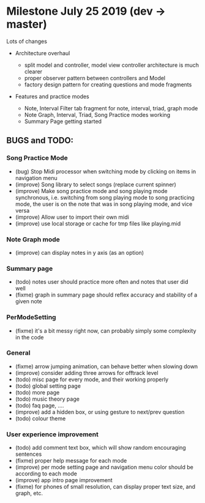 # Milestone July 25 2019 (dev -> master)
Lots of changes

- Architecture overhaul 
   - split model and controller, model view controller architecture is much clearer
   - proper observer pattern between controllers and Model
   - factory design pattern for creating questions and mode fragments

- Features and practice modes
   - Note, Interval Filter tab fragment for note, interval, triad, graph mode
   - Note Graph, Interval, Triad, Song Practice modes working
   - Summary Page getting started

## BUGS and TODO:
### Song Practice Mode
- (bug) Stop Midi processor when switching mode by clicking on items in navigation menu
- (improve) Song library to select songs (replace current spinner)
- (improve) Make song practice mode and song playing mode synchronous, i.e. switching from song playing mode to song practicing mode, the user is on the note that was in song playing mode, and vice versa
- (improve) Allow user to import their own midi
- (improve) use local storage or cache for tmp files like playing.mid 

### Note Graph mode
- (improve) can display notes in y axis (as an option)

### Summary page
- (todo) notes user should practice more often and notes that user did well
- (fixme) graph in summary page should reflex accuracy and stability of a given note

### PerModeSetting
- (fixme) it's a bit messy right now, can probably simply some complexity in the code


### General
- (fixme) arrow jumping animation, can behave better when slowing down
- (improve) consider adding three arrows for offtrack level
- (todo) misc page for every mode, and their working properly
- (todo) global setting page
- (todo) more page
- (todo) music theory page
- (todo) faq page, ....
- (improve) add a hidden box, or using gesture to next/prev question
- (todo) colour theme

### User experience improvement
- (todo) add comment text box, which will show random encouraging sentences
- (fixme) proper help message for each mode
- (improve) per mode setting page and navigation menu color should be according to each mode
- (improve) app intro page improvement
- (fixme) for phones of small resolution, can display proper text size, and graph, etc.
